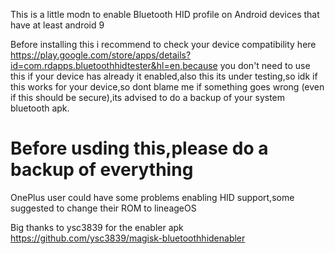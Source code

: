 

This is a little modn to enable Bluetooth HID profile on Android devices that have at least android 9

Before installing this i recommend to check your device compatibility here https://play.google.com/store/apps/details?id=com.rdapps.bluetoothhidtester&hl=en,because you don't need to use this if your device has already it enabled,also this its under testing,so idk if this works for your device,so dont blame me if something goes wrong (even if this should be secure),its advised to do a backup of your system bluetooth apk.

# Before usding this,please do a backup of everything

OnePlus user could have some problems enabling HID support,some suggested to change their ROM to lineageOS

Big thanks to ysc3839 for the enabler apk https://github.com/ysc3839/magisk-bluetoothhidenabler


